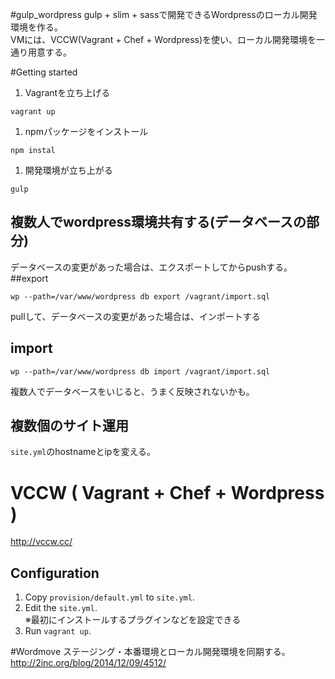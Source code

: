#gulp_wordpress
gulp + slim + sassで開発できるWordpressのローカル開発環境を作る。  
VMには、VCCW(Vagrant + Chef + Wordpress)を使い、ローカル開発環境を一通り用意する。  

#Getting started
1. Vagrantを立ち上げる
```
vagrant up
```
1. npmパッケージをインストール
```
npm instal
```
1. 開発環境が立ち上がる
```
gulp
```

## 複数人でwordpress環境共有する(データベースの部分)
データベースの変更があった場合は、エクスポートしてからpushする。  
##export
```
wp --path=/var/www/wordpress db export /vagrant/import.sql
```

pullして、データベースの変更があった場合は、インポートする
## import
```
wp --path=/var/www/wordpress db import /vagrant/import.sql
```
複数人でデータベースをいじると、うまく反映されないかも。  

## 複数個のサイト運用
`site.yml`のhostnameとipを変える。

# VCCW ( Vagrant + Chef + Wordpress )
<http://vccw.cc/>

## Configuration
1. Copy `provision/default.yml` to `site.yml`.
1. Edit the `site.yml`.  
※最初にインストールするプラグインなどを設定できる
1. Run `vagrant up`.

#Wordmove
ステージング・本番環境とローカル開発環境を同期する。  
<http://2inc.org/blog/2014/12/09/4512/>  
